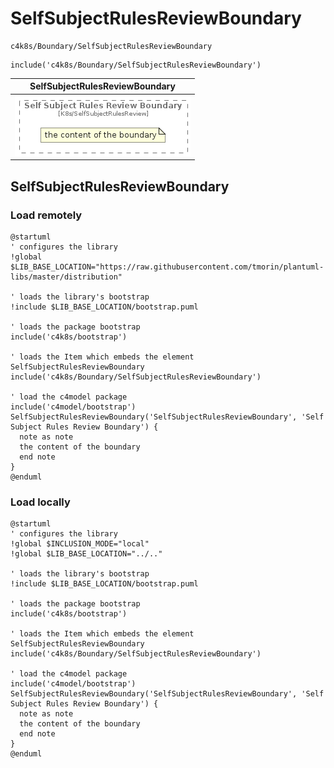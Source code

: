 # SelfSubjectRulesReviewBoundary


```text
c4k8s/Boundary/SelfSubjectRulesReviewBoundary
```

```text
include('c4k8s/Boundary/SelfSubjectRulesReviewBoundary')
```



| SelfSubjectRulesReviewBoundary |
| :---: |
| ![illustration for SelfSubjectRulesReviewBoundary](../../c4k8s/Boundary/SelfSubjectRulesReviewBoundary.Local.png) |




## SelfSubjectRulesReviewBoundary

### Load remotely
```plantuml
@startuml
' configures the library
!global $LIB_BASE_LOCATION="https://raw.githubusercontent.com/tmorin/plantuml-libs/master/distribution"

' loads the library's bootstrap
!include $LIB_BASE_LOCATION/bootstrap.puml

' loads the package bootstrap
include('c4k8s/bootstrap')

' loads the Item which embeds the element SelfSubjectRulesReviewBoundary
include('c4k8s/Boundary/SelfSubjectRulesReviewBoundary')

' load the c4model package
include('c4model/bootstrap')
SelfSubjectRulesReviewBoundary('SelfSubjectRulesReviewBoundary', 'Self Subject Rules Review Boundary') {
  note as note
  the content of the boundary
  end note
}
@enduml
```

### Load locally
```plantuml
@startuml
' configures the library
!global $INCLUSION_MODE="local"
!global $LIB_BASE_LOCATION="../.."

' loads the library's bootstrap
!include $LIB_BASE_LOCATION/bootstrap.puml

' loads the package bootstrap
include('c4k8s/bootstrap')

' loads the Item which embeds the element SelfSubjectRulesReviewBoundary
include('c4k8s/Boundary/SelfSubjectRulesReviewBoundary')

' load the c4model package
include('c4model/bootstrap')
SelfSubjectRulesReviewBoundary('SelfSubjectRulesReviewBoundary', 'Self Subject Rules Review Boundary') {
  note as note
  the content of the boundary
  end note
}
@enduml
```

